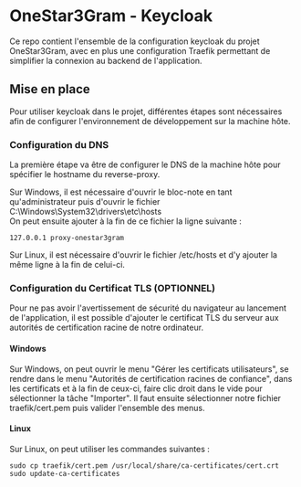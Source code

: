# OneStar3Gram - Keycloak

Ce repo contient l'ensemble de la configuration keycloak du projet OneStar3Gram, avec en plus une configuration Traefik permettant de simplifier la connexion au backend de l'application.

## Mise en place

Pour utiliser keycloak dans le projet, différentes étapes sont nécessaires afin de configurer l'environnement de développement sur la machine hôte.

### Configuration du DNS

La première étape va être de configurer le DNS de la machine hôte pour spécifier le hostname du reverse-proxy. 

Sur Windows, il est nécessaire d'ouvrir le bloc-note en tant qu'administrateur puis d'ouvrir le fichier  C:\Windows\System32\drivers\etc\hosts\
On peut ensuite ajouter à la fin de ce fichier la ligne suivante : 
```
127.0.0.1 proxy-onestar3gram
```

Sur Linux, il est nécessaire d'ouvrir le fichier /etc/hosts et d'y ajouter la même ligne à la fin de celui-ci.


### Configuration du Certificat TLS (OPTIONNEL)

Pour ne pas avoir l'avertissement de sécurité du navigateur au lancement de l'application, il est possible d'ajouter le certificat TLS du serveur aux autorités de certification racine de notre ordinateur.

#### Windows

Sur Windows, on peut ouvrir le menu "Gérer les certificats utilisateurs", se rendre dans le menu "Autorités de certification racines de confiance", dans les certificats et à la fin de ceux-ci, faire clic droit dans le vide pour sélectionner la tâche "Importer". Il faut ensuite sélectionner notre fichier traefik/cert.pem puis valider l'ensemble des menus.

#### Linux

Sur Linux, on peut utiliser les commandes suivantes : 
```
sudo cp traefik/cert.pem /usr/local/share/ca-certificates/cert.crt
sudo update-ca-certificates
```